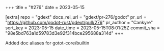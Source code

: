 +++
title = "#276"
date = 2023-05-15

[extra]
repo = "gdext"
docs_rel_url = "gdext/pr-276/godot"
pr_url = "https://github.com/godot-rust/gdext/pull/276"
pr_author = "Cankyre"
sort_key = 2023-05-15
date_time = 2023-05-15T08:01:25Z
commit_sha = "98e5bd763a1d59783d3e92f314bce295688a314d"
+++

Added doc aliases for gotot-core/builtin
